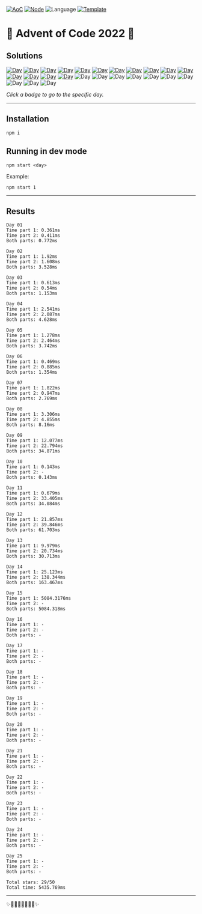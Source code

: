 <!-- Entries between SOLUTIONS and RESULTS tags are auto-generated -->

[![AoC](https://badgen.net/badge/AoC/2022/blue)](https://adventofcode.com/2022)
[![Node](https://badgen.net/badge/Node/v16.13.0+/blue)](https://nodejs.org/en/download/)
![Language](https://badgen.net/badge/Language/TypeScript/blue)
[![Template](https://badgen.net/badge/Template/aocrunner/blue)](https://github.com/caderek/aocrunner)

# 🎄 Advent of Code 2022 🎄

## Solutions

<!--SOLUTIONS-->

[![Day](https://badgen.net/badge/01/%E2%98%85%E2%98%85/green)](src/day01)
[![Day](https://badgen.net/badge/02/%E2%98%85%E2%98%85/green)](src/day02)
[![Day](https://badgen.net/badge/03/%E2%98%85%E2%98%85/green)](src/day03)
[![Day](https://badgen.net/badge/04/%E2%98%85%E2%98%85/green)](src/day04)
[![Day](https://badgen.net/badge/05/%E2%98%85%E2%98%85/green)](src/day05)
[![Day](https://badgen.net/badge/06/%E2%98%85%E2%98%85/green)](src/day06)
[![Day](https://badgen.net/badge/07/%E2%98%85%E2%98%85/green)](src/day07)
[![Day](https://badgen.net/badge/08/%E2%98%85%E2%98%85/green)](src/day08)
[![Day](https://badgen.net/badge/09/%E2%98%85%E2%98%85/green)](src/day09)
[![Day](https://badgen.net/badge/10/%E2%98%85%E2%98%86/yellow)](src/day10)
[![Day](https://badgen.net/badge/11/%E2%98%85%E2%98%85/green)](src/day11)
[![Day](https://badgen.net/badge/12/%E2%98%85%E2%98%85/green)](src/day12)
[![Day](https://badgen.net/badge/13/%E2%98%85%E2%98%85/green)](src/day13)
[![Day](https://badgen.net/badge/14/%E2%98%85%E2%98%85/green)](src/day14)
[![Day](https://badgen.net/badge/15/%E2%98%85%E2%98%86/yellow)](src/day15)
![Day](https://badgen.net/badge/16/%E2%98%86%E2%98%86/gray)
![Day](https://badgen.net/badge/17/%E2%98%86%E2%98%86/gray)
![Day](https://badgen.net/badge/18/%E2%98%86%E2%98%86/gray)
![Day](https://badgen.net/badge/19/%E2%98%86%E2%98%86/gray)
![Day](https://badgen.net/badge/20/%E2%98%86%E2%98%86/gray)
![Day](https://badgen.net/badge/21/%E2%98%86%E2%98%86/gray)
![Day](https://badgen.net/badge/22/%E2%98%86%E2%98%86/gray)
![Day](https://badgen.net/badge/23/%E2%98%86%E2%98%86/gray)
![Day](https://badgen.net/badge/24/%E2%98%86%E2%98%86/gray)
![Day](https://badgen.net/badge/25/%E2%98%86%E2%98%86/gray)

<!--/SOLUTIONS-->

_Click a badge to go to the specific day._

---

## Installation

```
npm i
```

## Running in dev mode

```
npm start <day>
```

Example:

```
npm start 1
```

---

## Results

<!--RESULTS-->

```
Day 01
Time part 1: 0.361ms
Time part 2: 0.411ms
Both parts: 0.772ms
```

```
Day 02
Time part 1: 1.92ms
Time part 2: 1.608ms
Both parts: 3.528ms
```

```
Day 03
Time part 1: 0.613ms
Time part 2: 0.54ms
Both parts: 1.153ms
```

```
Day 04
Time part 1: 2.541ms
Time part 2: 2.087ms
Both parts: 4.628ms
```

```
Day 05
Time part 1: 1.278ms
Time part 2: 2.464ms
Both parts: 3.742ms
```

```
Day 06
Time part 1: 0.469ms
Time part 2: 0.885ms
Both parts: 1.354ms
```

```
Day 07
Time part 1: 1.822ms
Time part 2: 0.947ms
Both parts: 2.769ms
```

```
Day 08
Time part 1: 3.306ms
Time part 2: 4.855ms
Both parts: 8.16ms
```

```
Day 09
Time part 1: 12.077ms
Time part 2: 22.794ms
Both parts: 34.871ms
```

```
Day 10
Time part 1: 0.143ms
Time part 2: -
Both parts: 0.143ms
```

```
Day 11
Time part 1: 0.679ms
Time part 2: 33.405ms
Both parts: 34.084ms
```

```
Day 12
Time part 1: 21.857ms
Time part 2: 39.846ms
Both parts: 61.703ms
```

```
Day 13
Time part 1: 9.979ms
Time part 2: 20.734ms
Both parts: 30.713ms
```

```
Day 14
Time part 1: 25.123ms
Time part 2: 138.344ms
Both parts: 163.467ms
```

```
Day 15
Time part 1: 5084.3176ms
Time part 2: -
Both parts: 5084.318ms
```

```
Day 16
Time part 1: -
Time part 2: -
Both parts: -
```

```
Day 17
Time part 1: -
Time part 2: -
Both parts: -
```

```
Day 18
Time part 1: -
Time part 2: -
Both parts: -
```

```
Day 19
Time part 1: -
Time part 2: -
Both parts: -
```

```
Day 20
Time part 1: -
Time part 2: -
Both parts: -
```

```
Day 21
Time part 1: -
Time part 2: -
Both parts: -
```

```
Day 22
Time part 1: -
Time part 2: -
Both parts: -
```

```
Day 23
Time part 1: -
Time part 2: -
Both parts: -
```

```
Day 24
Time part 1: -
Time part 2: -
Both parts: -
```

```
Day 25
Time part 1: -
Time part 2: -
Both parts: -
```

```
Total stars: 29/50
Total time: 5435.769ms
```

<!--/RESULTS-->

---

✨🎄🎁🎄🎅🎄🎁🎄✨
